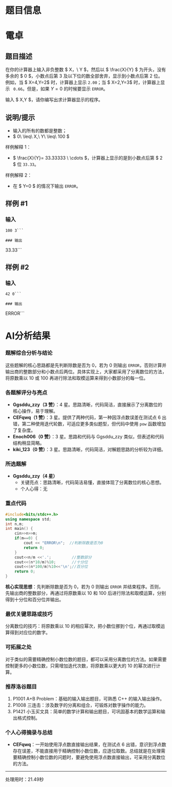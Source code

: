 # 题目信息

# 電卓

## 题目描述

在你的计算器上输入非负整数 $ X，\ Y $，然后以 $ \frac{X}{Y} $ 为开头，没有多余的 $ 0 $，小数点后第 $3$ 及以下位的数全部舍弃，显示到小数点后第 $2$ 位。例如，当 $ X=4,Y=2$ 时，计算器上显示  `2.00`；当 $ X=2,Y=3$ 时，计算器上显示 ` 0.66`。但是，如果 $Y=0$ 的时候要显示 `ERROR`。

输入 $ X,Y $，请你编写出求计算器显示的程序。

## 说明/提示

- 输入的所有的数都是整数；
- $ 0\ \leq\ X,\ Y\ \leq\ 100 $

样例解释 $1$：

- $ \frac{X}{Y}= 33.33333 \ \cdots $，计算器上显示的是到小数点后第 $ 2 $ 位 `33.33`。

样例解释 $2$：

- 在 $ Y=0 $ 的情况下输出 `ERROR`。

## 样例 #1

### 输入

```
100 3```

### 输出

```
33.33```

## 样例 #2

### 输入

```
42 0```

### 输出

```
ERROR```

# AI分析结果

### 题解综合分析与结论
这些题解的核心思路都是先判断除数是否为 0，若为 0 则输出 `ERROR`，否则计算并输出商的整数部分和小数点后两位。具体实现上，大家都采用了分离数位的方法，将原数乘以 10 或 100 再进行除法和取模运算来得到小数部分的每一位。

### 各题解评分与亮点
- **Ggsddu_zzy（3 赞）**：4 星。思路清晰，代码简洁，直接展示了分离数位的核心操作，易于理解。
- **CEFqwq（1 赞）**：3 星。提供了两种代码，第一种因浮点数误差在测试点 6 出错，第二种使用迭代轮数，可适应更多类似题型，但代码中使用 `pow` 函数增加了复杂度。
- **Enoch006（0 赞）**：3 星。思路和代码与 Ggsddu_zzy 类似，但表述和代码结构稍显简略。
- **kiki_123（0 赞）**：3 星。思路清晰，代码简洁，对解题思路的分析较为详细。

### 所选题解
- **Ggsddu_zzy（4 星）**
  - 关键亮点：思路清晰，代码简洁易懂，直接体现了分离数位的核心思想。
  - 个人心得：无

### 重点代码
```cpp
#include<bits/stdc++.h>
using namespace std;
int n,m;
int main() {
    cin>>n>>m;
    if(m==0) {
        cout << "ERROR\n";  //判断除数是否为0
        return 0;
    } 
    cout<<n/m <<'.';         //整数部分
    cout<<(n*10/m)%10;       //十分位
    cout<<(n*100/m)%10<<'\n';//百分位
    return 0;
}
```
**核心实现思想**：先判断除数是否为 0，若为 0 则输出 `ERROR` 并结束程序。否则，先输出商的整数部分，再通过将原数乘以 10 和 100 后进行除法和取模运算，分别得到十分位和百分位并输出。

### 最优关键思路或技巧
分离数位的技巧：将原数乘以 10 的相应幂次，把小数位挪到个位，再通过取模运算得到对应位的数字。

### 可拓展之处
对于类似的需要精确控制小数位数的题目，都可以采用分离数位的方法。如果需要控制更多的小数位数，只需增加迭代次数，将原数乘以更大的 10 的幂次进行计算。

### 推荐洛谷题目
1. P1001 A+B Problem：基础的输入输出题目，可熟悉 C++ 的输入输出操作。
2. P1008 三连击：涉及数字的分离和组合，可锻炼对数字操作的能力。
3. P1421 小玉买文具：简单的数学计算和输出题目，可巩固基本的数学运算和输出格式控制。

### 个人心得摘录与总结
- **CEFqwq**：一开始使用浮点数直接输出结果，在测试点 6 出错，意识到浮点数存在误差，不能直接用于精确控制小数位数，应逐位取数。总结就是在处理需要精确控制小数位数的问题时，要避免使用浮点数直接输出，可采用分离数位的方法。 

---
处理用时：21.49秒